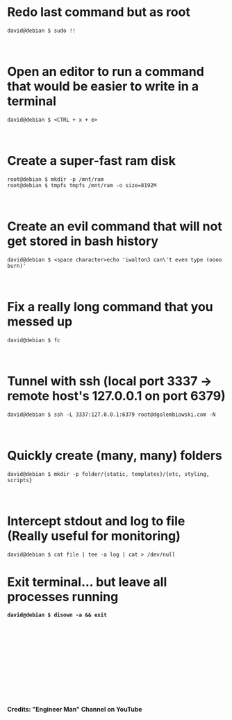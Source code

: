 # Redo last command but as root
```
david@debian $ sudo !!
```
<br />

# Open an editor to run a command that would be easier to write in a terminal
```
david@debian $ <CTRL + x + e>
```
<br />

# Create a super-fast ram disk

```
root@debian $ mkdir -p /mnt/ram
root@debian $ tmpfs tmpfs /mnt/ram -o size=8192M
```
<br />

# Create an evil command that will not get stored in bash history

```
david@debian $ <space character>echo 'iwalton3 can\'t even type (oooo burn)'
```
<br />

# Fix a really long command that you messed up

```
david@debian $ fc
```
<br />

# Tunnel with ssh (local port 3337 -> remote host's 127.0.0.1 on port 6379)

```
david@debian $ ssh -L 3337:127.0.0.1:6379 root@dgolembiowski.com -N
```
<br />

# Quickly create (many, many) folders

```
david@debian $ mkdir -p folder/{static, templates}/{etc, styling, scripts}
```
<br />

# Intercept stdout and log to file (Really useful for monitoring)

```
david@debian $ cat file | tee -a log | cat > /dev/null
```
<b  />


# Exit terminal... but leave all processes running

```
david@debian $ disown -a && exit
```
<br />
<br />
<br />
<br />
<br />
<br />
<br />
<br />
<br />
<br />
<br />
Credits: "Engineer Man" Channel on YouTube
